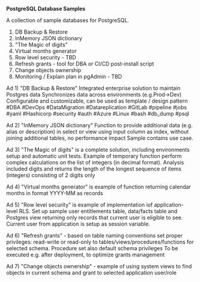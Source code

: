 <b>PostgreSQL Database Samples</b>

A collection of sample databases for PostgreSQL.

1) DB Backup & Restore
2) InMemory JSON dictionary
3) "The Magic of digits"
4) Virtual months generator
5)   Row level security - TBD
6) Refresh grants - tool for DBA or CI/CD post-install script
7) Change objects ownership
8)   Monitoring / Explain plan in pgAdmin  - TBD


Ad 1) "DB Backup & Restore"
  Integrated enterprise solution to maintain Postgres data
  Synchronizes data across environments (e.g.Prod->Dev)
  Configurable and customizable, can be used as template / design pattern
 #DBA #DevOps #DataMigration #Datareplication
 #GitLab #pipeline #jobs #yaml #Hashicorp #security #auth
 #Azure #Linux #bash #db_dump #psql

Ad 2) "InMemory JSON dictionary"
  Function to provide additional data (e.g. alias or description) in select or view
  using input column as index, without joining additional tables, no performance impact
  Sample contains use case.

Ad 3) "The Magic of digits" is a complete solution,
  including environments setup and automatic unit tests.
  Example of temporary function perform complex calculations on
  the list of integers (in decimal format). Analysis included digits
  and returns the length of the longest sequence of items (integers) 
  consisting of 2 digits only   


Ad 4) "Virtual months generator" is example of function returning
  calendar months in format YYYY-MM as records

Ad 5) "Row level security" is example of implementation
  iof application-level RLS. Set up sample user entitlements
  table, data/facts table and Postgres view returning only records
  that current user is eligible to see. Current user from application
  is setup as session variable.

Ad 6) "Refresh grants" - based on table naming conventions set proper privileges:
  read-write or read-only to tables/views/procedures/functions for selected schema.
  Procedure set also default schema privileges
  To be executed e.g. after deployment, to optimize grants management 

Ad 7) "Change objects ownership" - example of using system views to find
  objects in current schema and grant to selected application user/role 